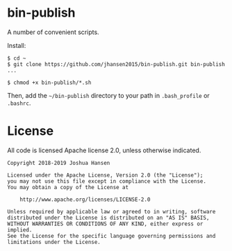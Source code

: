# bin-publish

A number of convenient scripts.

Install:
```
$ cd ~
$ git clone https://github.com/jhansen2015/bin-publish.git bin-publish
...

$ chmod +x bin-publish/*.sh

```

Then, add the `~/bin-publish` directory to your path in `.bash_profile` or `.bashrc`.

# License

All code is licensed Apache license 2.0, unless otherwise indicated.

    Copyright 2018-2019 Joshua Hansen
    
    Licensed under the Apache License, Version 2.0 (the "License");
    you may not use this file except in compliance with the License.
    You may obtain a copy of the License at
    
        http://www.apache.org/licenses/LICENSE-2.0
    
    Unless required by applicable law or agreed to in writing, software
    distributed under the License is distributed on an "AS IS" BASIS,
    WITHOUT WARRANTIES OR CONDITIONS OF ANY KIND, either express or implied.
    See the License for the specific language governing permissions and
    limitations under the License.
